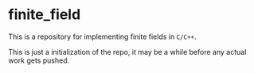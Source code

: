 # finite_field

This is a repository for implementing finite fields in `C/C++`.

This is just a initialization of the repo, it may be a while before any actual
work gets pushed.
